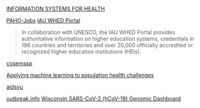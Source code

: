 [INFORMATION SYSTEMS FOR HEALTH](https://www.paho.org/ish/index.php/en/)


[PAHO-Jobs](https://careers.who.int/careersection/ex/jobsearch.ftl?lang=en#)
[IAU WHED Portal](http://www.whed.net/home.php)
>In collaboration with UNESCO, the IAU WHED Portal provides authoritative information
on higher education systems, credentials in 196 countries and territories and over
20,000 officially accredited or recognized higher education institutions (HEIs).

[cosemssp](https://www.cosemssp.org.br/jornal-edicoes/)

[Applying machine learning to population health challenges](https://www.ibm.com/blogs/watson-health/applying-machine-learning-to-population-health/)

[aidsvu](https://map.aidsvu.org/map)

[outbreak.info](https://outbreak.info/situation-reports?pango=B.1.617.2)
[Wisconsin SARS-CoV-2 (hCoV-19) Genomic Dashboard](https://dataportal.slh.wisc.edu/sc2dashboard)
[]()
[]()
[]()
[]()
[]()